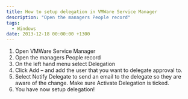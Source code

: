 ```yaml
---
title: How to setup delegation in VMWare Service Manager
description: "Open the managers People record"
tags:
  - Windows
date: 2013-12-18 00:00:00 +1300
---
```

  1. Open VMWare Service Manager
  2. Open the managers People record
  3. On the left hand menu select Delegation
  4. Click Add – and add the user that you want to delegate approval to.
  5. Select Notify Delegate to send an email to the delegate so they are aware of the change. Make sure Activate Delegation is ticked. 
  6. You have now setup delegation!
